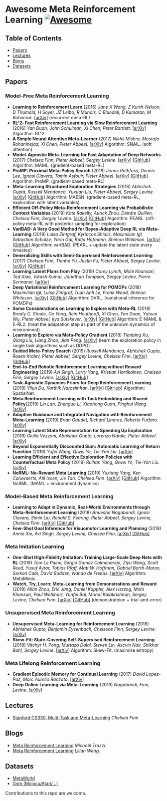 # Awesome Meta Reinforcement Learning [![Awesome](https://cdn.rawgit.com/sindresorhus/awesome/d7305f38d29fed78fa85652e3a63e154dd8e8829/media/badge.svg)](https://github.com/sindresorhus/awesome)


## Table of Contents

* [Papers](#Papers)
* [Lectures](#Lectures)
* [Blogs](#Blogs)
* [Datasets](#Datasets)


## Papers

### Model-Free Meta Reinforcement Learning

* __Learning to Reinforcement Learn__ (2016) _Jane X Wang, Z Kurth-Nelson, D Tirumala, H Soyer, JZ Leibo, R Munois, C Blundell, D Kumaran, M Botvinick_. [[arXiv]](https://arxiv.org/abs/1611.05763) (recurrent meta-RL)
* __RL^2: Fast Reinforcement Learning via Slow Reinforcement Learning__ (2016) _Yan Duan, John Schulman, Xi Chen, Peter Bartlett_. [[arXiv]](https://arxiv.org/abs/1611.02779) Algorithm: RL^2.
* __A Simple Neural Attentive Meta-Learner__ (2017) _Nikhil Mishra, Mostafa Rohaninejad, Xi Chen, Pieter Abbeel_. [[arXiv]](https://arxiv.org/abs/1707.03141) Algorithm: SNAIL. (soft attention)
* __Model-Agnostic Meta-Learning for Fast Adaptation of Deep Networks__ (2017) _Chelsea Finn, Pieter Abbeel, Sergey Levine_. [[arXiv]](https://arxiv.org/abs/1703.03400) [[GitHub]](https://github.com/cbfinn/maml_rl) Algorithm: MAML. (gradient-based meta-RL)
* __ProMP: Proximal Meta-Policy Search__ (2018) _Jonas Rothfuss, Dennis Lee, Ignasi Clavera, Tamin Asfouir, Pieter Abbeel_. [[arXiv]](https://arxiv.org/abs/1810.06784) [[GitHub]](https://github.com/jonasrothfuss/ProMP) Algorithm: ProMP. (gradient-based meta-RL)
* __Meta-Learning Structured Exploration Strategies__ (2018) _Abhishek Gupta, Russell Mendonca, Yuxuan Liu, Pieter Abbeel, Sergey Levine_. [[arXiv]](https://arxiv.org/abs/1802.07245) [[GitHub]](https://github.com/russellmendonca/maesn_suite) Algorithm: MAESN. (gradient-based meta-RL, exploration with latent variables)
* __Efficient Off-Policy Meta-Reinforcement Learning via Probabilistic Context Variables__ (2019) _Kate Rakelly, Aurick Zhou, Deirdre Quillen, Chelsea Finn, Sergey Levine_. [[arXiv]](https://arxiv.org/abs/1903.08254) [[GitHub]](https://github.com/katerakelly/oyster) Algorithm: PEARL. (off-policy meta-RL with posterior sampling for exploration)
* __VariBAD: A Very Good Method for Bayes-Adaptive Deep RL via Meta-Learning__ (2019) _Luisa Zintgraf, Kyriacos Shialis, Maximilian Igl, Sebastian Schulze, Yarin Gal, Katja Hofmann, Shimon Whiteson_. [[arXiv]](https://arxiv.org/abs/1910.08348) [[GitHub]](https://github.com/lmzintgraf/varibad) Algorithm: variBAD. (PEARL + update the latent state every timestep)
* __Generalizing Skills with Semi-Supervised Reinforcement Learning__ (2017) _Chelsea Finn, Tianhe Yu, Justin Fu, Pieter Abbeel, Sergey Levine_. [[arXiv]](https://arxiv.org/abs/1612.00429) [[GitHub]](https://github.com/cbfinn/gps/tree/ssrl)
* __Learning Latent Plans from Play__ (2019) _Corey Lynch, Mohi Khansari, Ted Xiao, Vikash Kumar, Janathan Tompson, Sergey Levine, Pierre Sermanet_. [[arXiv]](https://arxiv.org/abs/1903.01973)
* __Deep Variational Reinforcement Learning for POMDPs__ (2018) _Maximilian Igl, Luisa Zintgraf, Tuan Anh Le, Frank Wood, Shimon Whiteson_. [[arXiv]](https://arxiv.org/abs/1806.02426) [[GitHub]](https://github.com/maximilianigl/DVRL) Algorithm: DVRL. (variational inference for POMDPs)
* __Some Considerations on Learning to Explore with Meta-RL__ (2018) _Bradly C. Stadie, Ge Yang, Rein Houthooft, Xi Chen, Yan Duan, Yuhuai Wu, Pieter Abbeel, Ilya Sutskever_. [[arXiv]](https://arxiv.org/abs/1803.01118) [[GitHub]](https://github.com/geyang/e-maml) Algorithm: E-MAML & E-RL2. (treat the adaptation step as part of the unknown dynamics of environment)
* __Learning to Explore via Meta-Policy Gradient__ (2018) _Tianbing Xu, Qiang Liu, Liang Zhao, Jian Peng_. [[arXiv]](https://arxiv.org/abs/1803.05044) (learn the exploration policy in single task algorithms such as DDPG)
* __Guided Meta-Policy Search__ (2019) _Russell Mendonca, Abhishek Gupta, Rosen Kralev, Pieter Abbeel, Sergey Levine, Chelsea Finn_. [[arXiv]](https://arxiv.org/abs/1904.00956) [[GitHub]](https://github.com/RussellM2020/GMPS)
* __End-to-End Robotic Reinforcement Learning without Reward Engineering__ (2019) _Avi Singh, Larry Yang, Kristian Hartikainen, Chelsea Finn, Sergey Levine_. [[arXiv]](https://arxiv.org/abs/1904.07854) [[GitHub]](https://github.com/avisingh599/reward-learning-rl)
* __Task-Agnostic Dynamics Priors for Deep Reinforcement Learning__ (2019) _Yilun Du, Karthik Narasimhan_. [[arXiv]](https://arxiv.org/abs/1905.04819) [[GitHub]](https://github.com/yilundu/task_agnostic_dynamics_prior) Algorithm: SpatialNet.
* __Meta Reinforcement Learning with Task Embedding and Shared Policy__(2019) _Lin Lan, Zhenguo Li, Xiaohong Guan, Pinghui Wang_. [[arXiv]](https://arxiv.org/abs/1905.06527)
* __Adaptive Guidance and Integrated Navigation with Reinforcement Meta-Learning__ (2019) _Brian Gaudet, Richard Linares, Roberto Furfaro_. [[arXiv]](https://arxiv.org/abs/1904.09865)
* __Learning Latent State Representation for Speeding Up Exploration__ (2019) _Giulia Vezzani, Abhishek Gupta, Lorenzo Natale, Pieter Abbeel_. [[arXiv]](https://arxiv.org/abs/1905.12621)
* __Beyond Exponentially Discounted Sum: Automatic Learning of Return Function__ (2019) _Yufei Wang, Qiwei Ye, Tie-Yan Liu_. [[arXiv]](https://arxiv.org/abs/1905.11591)
* __Learning Efficient and Effective Exploration Policies with Counterfactual Meta Policy__ (2019)  _Ruihan Yang, Qiwei Ye, Tie-Yan Liu_. [[arXiv]](https://arxiv.org/abs/1905.11583)
* __NoRML: No-Reward Meta Learning__ (2019) _Yuxiang Yang, Ken Caluwaerts, Atil Iscen, Jie Tan, Chelsea Finn_. [[arXiv]](https://arxiv.org/abs/1903.01063) [[GitHub]](https://github.com/google-research/google-research/tree/master/norml) Algorithm: NoRML. (MAML + environment dynamics)

### Model-Based Meta Reinforcement Learning

* __Learning to Adapt in Dynamic, Real-World Environments through Meta-Reinforcement Learning__ (2018) _Anuesha Nagabandi, Ignasi Clavera, Simin Liu, Ronald S. Fearing, Pieter Abbeel, Sergey Levine, Chelsea Finn_. [[arXiv]](https://arxiv.org/abs/1803.11347) [[GitHub]](https://github.com/iclavera/learning_to_adapt)
* __Few-Shot Goal Inference for Visuomotor Learning and Planning__ (2018) _Annie Xie, Avi Singh, Sergey Levine, Chelsea Finn_. [[arXiv]](https://arxiv.org/abs/1810.00482) [[GitHub]](https://github.com/anxie/meta_classifier)

### Meta Imitation Learning

* __One-Shot High-Fidelity Imitation: Training Large-Scale Deep Nets with RL__ (2018) _Tom Le Paine, Sergio Gomez Colmenarejo, Ziyu Wang, Scott Reed, Yusuf Aytar, Tobias Pfaff, Matt W. Hoffman, Gabriel Barth-Maron, Serkan Cabi, David Budden, Nando de Freitas_. [[arXiv]](http://arxiv.org/abs/1810.05017) Algorithm: MetaMimic.
* __Watch, Try, Learn: Meta-Learning from Demonstrations and Reward__ (2019) _Allan Zhou, Eric Jang, Daniel Kappler, Alex Herzog, Mohi Khansari, Paul Wohlhart, Yunfei Bai, Mrinal Kalakrishnan, Sergey Levine, Chelsea Finn_. [[arXiv]](https://arxiv.org/abs/1906.03352) [[GitHub]](https://github.com/google-research/tensor2robot/tree/master/research/vrgripper) (demonstrateion + trial-and-error)

### Unsupervised Meta Reinforcement Learning

* __Unsupervised Meta-Learning for Reinforcement Learning__ (2018) _Abhishek Gupta, Benjamin Eysenbach, Chelseas Finn, Sergey Levine_. [[arXiv]](https://arxiv.org/abs/1806.04640)
* __Skew-Fit: State-Covering Self-Supervised Reinforcement Learning__ (2019) _Vitchyr H. Pong, Murtaza Dalal, Steven Lin, Ascvin Nair, Shikhar Bahl, Sergey Levine_. [[arXiv]](https://arxiv.org/abs/1903.03698) Algorithm: Skew-Fit. (maximize entropy)

### Meta Lifelong Reinforcement Learning

* __Gradient Episodic Memory for Continual Learning__ (2017) _David Lopez-Paz, Marc Aurelio Ranzato_. [[arXiv]](https://arxiv.org/abs/1706.08840)
* __Deep Online Learning via Meta-Learning__ (2019) _Nagabandi, Finn, Levine_. [[arXiv]](https://arxiv.org/abs/1812.07671)


## Lectures

* [Stanford CS330: Multi-Task and Meta-Learning](https://cs330.stanford.edu) _Chelsea Finn_.


## Blogs

* [Meta Reinforcement Learning](https://blog.floydhub.com/meta-rl/) _Michaël Trazzi_.
* [Meta Reinforcement Learning](https://lilianweng.github.io/lil-log/2019/06/23/meta-reinforcement-learning.html) _Lilian Weng_.


## Datasets

* [MetaWorld](https://github.com/rlworkgroup/metaworld)
* [Gym (Mojocu/Atari/...)](https://github.com/openai/gym)


Contributions to this repo are welcome.
